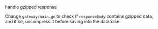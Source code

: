 handle gzipped response

Change `gateway/main.go` to check if `responseBody` contains gzipped data, and
if so, uncompress it before saving into the database.
